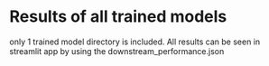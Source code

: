 # Results of all trained models

only 1 trained model directory is included. 
All results can be seen in streamlit app by using the downstream_performance.json 
